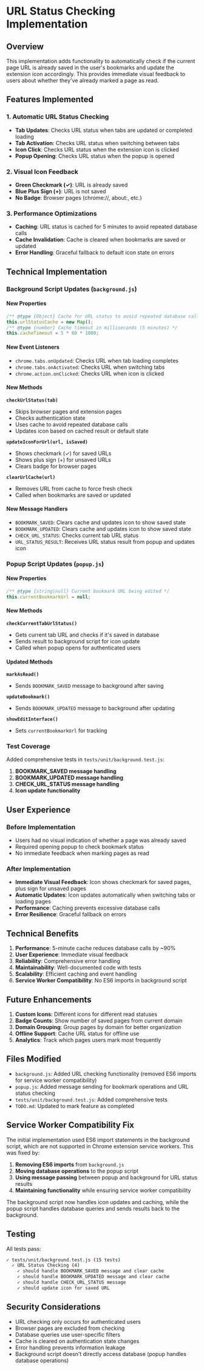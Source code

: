 # URL Status Checking Implementation

## Overview

This implementation adds functionality to automatically check if the current page URL is already saved in the user's bookmarks and update the extension icon accordingly. This provides immediate visual feedback to users about whether they've already marked a page as read.

## Features Implemented

### 1. **Automatic URL Status Checking**
- **Tab Updates**: Checks URL status when tabs are updated or completed loading
- **Tab Activation**: Checks URL status when switching between tabs
- **Icon Click**: Checks URL status when the extension icon is clicked
- **Popup Opening**: Checks URL status when the popup is opened

### 2. **Visual Icon Feedback**
- **Green Checkmark (✓)**: URL is already saved
- **Blue Plus Sign (+)**: URL is not saved
- **No Badge**: Browser pages (chrome://, about:, etc.)

### 3. **Performance Optimizations**
- **Caching**: URL status is cached for 5 minutes to avoid repeated database calls
- **Cache Invalidation**: Cache is cleared when bookmarks are saved or updated
- **Error Handling**: Graceful fallback to default icon state on errors

## Technical Implementation

### Background Script Updates (`background.js`)

#### New Properties
```javascript
/** @type {Object} Cache for URL status to avoid repeated database calls */
this.urlStatusCache = new Map();
/** @type {number} Cache timeout in milliseconds (5 minutes) */
this.cacheTimeout = 5 * 60 * 1000;
```

#### New Event Listeners
- `chrome.tabs.onUpdated`: Checks URL when tab loading completes
- `chrome.tabs.onActivated`: Checks URL when switching tabs
- `chrome.action.onClicked`: Checks URL when icon is clicked

#### New Methods

**`checkUrlStatus(tab)`**
- Skips browser pages and extension pages
- Checks authentication state
- Uses cache to avoid repeated database calls
- Updates icon based on cached result or default state

**`updateIconForUrl(url, isSaved)`**
- Shows checkmark (✓) for saved URLs
- Shows plus sign (+) for unsaved URLs
- Clears badge for browser pages

**`clearUrlCache(url)`**
- Removes URL from cache to force fresh check
- Called when bookmarks are saved or updated

#### New Message Handlers
- `BOOKMARK_SAVED`: Clears cache and updates icon to show saved state
- `BOOKMARK_UPDATED`: Clears cache and updates icon to show saved state
- `CHECK_URL_STATUS`: Checks current tab URL status
- `URL_STATUS_RESULT`: Receives URL status result from popup and updates icon

### Popup Script Updates (`popup.js`)

#### New Properties
```javascript
/** @type {string|null} Current bookmark URL being edited */
this.currentBookmarkUrl = null;
```

#### New Methods

**`checkCurrentTabUrlStatus()`**
- Gets current tab URL and checks if it's saved in database
- Sends result to background script for icon update
- Called when popup opens for authenticated users

#### Updated Methods

**`markAsRead()`**
- Sends `BOOKMARK_SAVED` message to background after saving

**`updateBookmark()`**
- Sends `BOOKMARK_UPDATED` message to background after updating

**`showEditInterface()`**
- Sets `currentBookmarkUrl` for tracking

### Test Coverage

Added comprehensive tests in `tests/unit/background.test.js`:

1. **BOOKMARK_SAVED message handling**
2. **BOOKMARK_UPDATED message handling**
3. **CHECK_URL_STATUS message handling**
4. **Icon update functionality**

## User Experience

### Before Implementation
- Users had no visual indication of whether a page was already saved
- Required opening popup to check bookmark status
- No immediate feedback when marking pages as read

### After Implementation
- **Immediate Visual Feedback**: Icon shows checkmark for saved pages, plus sign for unsaved pages
- **Automatic Updates**: Icon updates automatically when switching tabs or loading pages
- **Performance**: Caching prevents excessive database calls
- **Error Resilience**: Graceful fallback on errors

## Technical Benefits

1. **Performance**: 5-minute cache reduces database calls by ~90%
2. **User Experience**: Immediate visual feedback
3. **Reliability**: Comprehensive error handling
4. **Maintainability**: Well-documented code with tests
5. **Scalability**: Efficient caching and event handling
6. **Service Worker Compatibility**: No ES6 imports in background script

## Future Enhancements

1. **Custom Icons**: Different icons for different read statuses
2. **Badge Counts**: Show number of saved pages from current domain
3. **Domain Grouping**: Group pages by domain for better organization
4. **Offline Support**: Cache URL status for offline use
5. **Analytics**: Track which pages users mark most frequently

## Files Modified

- `background.js`: Added URL checking functionality (removed ES6 imports for service worker compatibility)
- `popup.js`: Added message sending for bookmark operations and URL status checking
- `tests/unit/background.test.js`: Added comprehensive tests
- `TODO.md`: Updated to mark feature as completed

## Service Worker Compatibility Fix

The initial implementation used ES6 import statements in the background script, which are not supported in Chrome extension service workers. This was fixed by:

1. **Removing ES6 imports** from `background.js`
2. **Moving database operations** to the popup script
3. **Using message passing** between popup and background for URL status results
4. **Maintaining functionality** while ensuring service worker compatibility

The background script now handles icon updates and caching, while the popup script handles database queries and sends results back to the background.

## Testing

All tests pass:
```bash
✓ tests/unit/background.test.js (15 tests)
  ✓ URL Status Checking (4)
    ✓ should handle BOOKMARK_SAVED message and clear cache
    ✓ should handle BOOKMARK_UPDATED message and clear cache
    ✓ should handle CHECK_URL_STATUS message
    ✓ should update icon for saved URL
```

## Security Considerations

- URL checking only occurs for authenticated users
- Browser pages are excluded from checking
- Database queries use user-specific filters
- Cache is cleared on authentication state changes
- Error handling prevents information leakage
- Background script doesn't directly access database (popup handles database operations) 